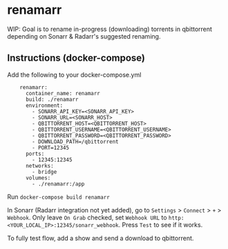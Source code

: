 # renamarr
WIP: Goal is to rename in-progress (downloading) torrents in qbittorrent depending on Sonarr &amp; Radarr's suggested renaming. 

## Instructions (docker-compose)
Add the following to your docker-compose.yml
```
    renamarr:
      container_name: renamarr
      build: ./renamarr
      environment:
        - SONARR_API_KEY=<SONARR_API_KEY>
        - SONARR_URL=<SONARR_HOST>
        - QBITTORRENT_HOST=<QBITTORRENT_HOST>
        - QBITTORRENT_USERNAME=<QBITTORRENT_USERNAME>
        - QBITTORRENT_PASSWORD=<QBITTORRENT_PASSWORD>
        - DOWNLOAD_PATH=/qbittorrent
        - PORT=12345
      ports:
        - 12345:12345
      networks:
        - bridge
      volumes:
        - ./renamarr:/app
```

Run `docker-compose build renamarr`

In Sonarr (Radarr integration not yet added), go to `Settings` > `Connect` > `+` > `Webhook`. Only leave `On Grab` checked, set `Webhook URL` to `http:<YOUR_LOCAL_IP>:12345/sonarr_webhook`. Press `Test` to see if it works.

To fully test flow, add a show and send a download to qbittorrent.